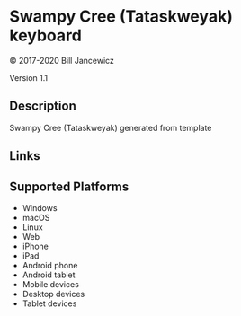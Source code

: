 Swampy Cree (Tataskweyak) keyboard
==============

© 2017-2020 Bill Jancewicz

Version 1.1

Description
-----------

Swampy Cree (Tataskweyak) generated from template

Links
-----

Supported Platforms
-------------------
 * Windows
 * macOS
 * Linux
 * Web
 * iPhone
 * iPad
 * Android phone
 * Android tablet
 * Mobile devices
 * Desktop devices
 * Tablet devices

